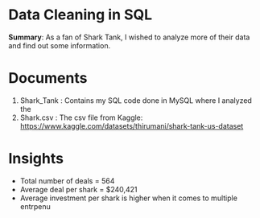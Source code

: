 # Data Cleaning in SQL
**Summary**: As a fan of Shark Tank, I wished to analyze more of their data and find out some information.  

# Documents
1. Shark_Tank : Contains my SQL code done in MySQL where I analyzed the 
2. Shark.csv : The csv file from Kaggle: https://www.kaggle.com/datasets/thirumani/shark-tank-us-dataset

# Insights
- Total number of deals = 564
- Average deal per shark = $240,421
- Average investment per shark is higher when it comes to multiple entrpenu

